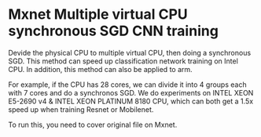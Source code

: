 # Mxnet Multiple virtual CPU synchronous SGD CNN training
Devide the physical CPU to multiple virtual CPU, then doing a synchronous SGD. This method can speed up classification network training on Intel CPU. In addition, this method can also be applied to arm.

For example, if the CPU has 28 cores, we can divide it into 4 groups each with 7 cores and do a synchronos SGD. We do experiments on INTEL XEON E5-2690 v4 & INTEL XEON PLATINUM 8180 CPU, which can both get a 1.5x speed up when training Resnet or Mobilenet.

To run this, you need to cover original file on Mxnet.

